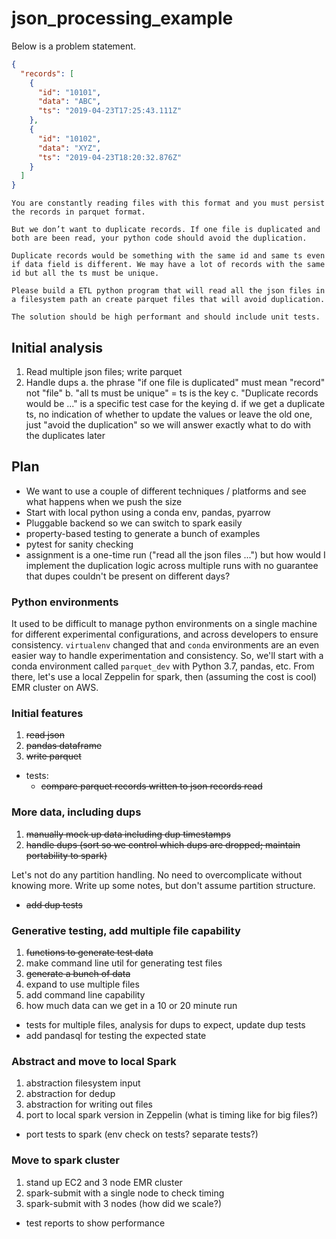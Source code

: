# json_processing_example


Below is a problem statement. 


```json
{
  "records": [
    {
      "id": "10101",
      "data": "ABC",
      "ts": "2019-04-23T17:25:43.111Z"
    },
    {
      "id": "10102",
      "data": "XYZ",
      "ts": "2019-04-23T18:20:32.876Z"
    }
  ]
}
```

```
You are constantly reading files with this format and you must persist the records in parquet format.

But we don’t want to duplicate records. If one file is duplicated and both are been read, your python code should avoid the duplication.

Duplicate records would be something with the same id and same ts even if data field is different. We may have a lot of records with the same id but all the ts must be unique.

Please build a ETL python program that will read all the json files in a filesystem path an create parquet files that will avoid duplication.

The solution should be high performant and should include unit tests.
```

## Initial analysis
1. Read multiple json files; write parquet
2. Handle dups
    a. the phrase "if one file is duplicated" must mean "record" not "file"
    b. "all ts must be unique" = ts is the key
    c. "Duplicate records would be ..." is a specific test case for the keying
    d. if we get a duplicate ts, no indication of whether to update the values or leave the old one, just "avoid the duplication" so we will answer exactly what to do with the duplicates later


## Plan
- We want to use a couple of different techniques / platforms and see what happens when we push the size
- Start with local python using a conda env, pandas, pyarrow
- Pluggable backend so we can switch to spark easily
- property-based testing to generate a bunch of examples
- pytest for sanity checking
- assignment is a one-time run ("read all the json files ...") but how would I implement the duplication logic across multiple runs with no guarantee that dupes couldn't be present on different days?


### Python environments
It used to be difficult to manage python environments on a single machine for different experimental configurations, and across developers to ensure consistency. `virtualenv` changed that and `conda` environments are an even easier way to handle experimentation and consistency. So, we'll start with a conda environment called `parquet_dev` with Python 3.7, pandas, etc. From there, let's use a local Zeppelin for spark, then (assuming the cost is cool) EMR cluster on AWS. 

### Initial features
1. ~~read json~~
2. ~~pandas dataframe~~
3. ~~write parquet~~

* tests:
    - ~~compare parquet records written to json records read~~

### More data, including dups
1. ~~manually mock up data including dup timestamps~~ 
2. ~~handle dups (sort so we control which dups are dropped; maintain portability to spark)~~

Let's not do any partition handling. No need to overcomplicate without knowing more. Write up some notes, but don't assume partition structure.

* ~~add dup tests~~ 

### Generative testing, add multiple file capability
1. ~~functions to generate test data~~ 
2. make command line util for generating test files
3. ~~generate a bunch of data~~
4. expand to use multiple files
5. add command line capability
6. how much data can we get in a 10 or 20 minute run

* tests for multiple files, analysis for dups to expect, update dup tests
* add pandasql for testing the expected state 

### Abstract and move to local Spark
1. abstraction filesystem input
2. abstraction for dedup
3. abstraction for writing out files 
4. port to local spark version in Zeppelin (what is timing like for big files?)

* port tests to spark (env check on tests? separate tests?)

### Move to spark cluster
1. stand up EC2 and 3 node EMR cluster 
2. spark-submit with a single node to check timing
3. spark-submit with 3 nodes (how did we scale?)

* test reports to show performance 
























